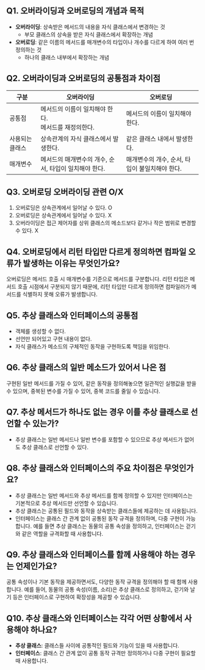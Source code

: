 ## Q1. 오버라이딩과 오버로딩의 개념과 목적
- **오버라이딩**: 상속받은 메서드의 내용을 자식 클래스에서 변경하는 것
    - 부모 클래스의 상속을 받은 자식 클래스에서 확장하는 개념
- **오버로딩**: 같은 이름의 메서드를 매개변수의 타입이나 개수를 다르게 하여 여러 번 정의하는 것
    - 하나의 클래스 내부에서 확장하는 개념

## Q2. 오버라이딩과 오버로딩의 공통점과 차이점
| 구분 | 오버라이딩 | 오버로딩 |
| --- | --- | --- |
| 공통점 | 메서드의 이름이 일치해야 한다.<br>메서드를 재정의한다. | 메서드의 이름이 일치해야 한다. |
| 사용되는 클래스 | 상속관계의 자식 클래스에서 발생한다. | 같은 클래스 내에서 발생한다. |
| 매개변수 | 메서드의 매개변수의 개수, 순서, 타입이 일치해야 한다. | 매개변수의 개수, 순서, 타입이 불일치해야 한다. |

## Q3. 오버로딩 오버라이딩 관련 O/X
1. 오버로딩은 상속관계에서 일어날 수 있다. O
2. 오버로딩은 상속관계에서 일어날 수 있다. X
3. 오버라이딩은 접근 제어자를 상위 클래스의 메소드보다 같거나 작은 범위로 변경할 수 있다. X

## Q4. 오버로딩에서 리턴 타입만 다르게 정의하면 컴파일 오류가 발생하는 이유는 무엇인가요?
오버로딩은 메서드 호출 시 매개변수를 기준으로 메서드를 구분합니다. 리턴 타입은 메서드 호출 시점에서 구분되지 않기 때문에, 리턴 타입만 다르게 정의하면 컴파일러가 메서드를 식별하지 못해 오류가 발생합니다.

## Q5. 추상 클래스와 인터페이스의 공통점
- 객체를 생성할 수 없다.
- 선언만 되어있고 구현 내용이 없다.
- 자식 클래스가 메소드의 구체적인 동작을 구현하도록 책임을 위임한다.

## Q6. 추상 클래스의 일반 메소드가 있어서 나은 점
구현된 일반 메서드를 가질 수 있어, 같은 동작을 정의해놓으면 일관적인 실행값을 받을 수 있으며, 중복된 변수를 가질 수 있어, 중복 코드를 줄일 수 있습니다.

## Q7. 추상 메서드가 하나도 없는 경우 이를 추상 클래스로 선언할 수 있는가?
- 추상 클래스는 일반 메서드나 일반 변수를 포함할 수 있으므로 추상 메서드가 없어도 추상 클래스로 선언할 수 있다.

## Q8. 추상 클래스와 인터페이스의 주요 차이점은 무엇인가요?
- 추상 클래스는 일반 메서드와 추상 메서드를 함께 정의할 수 있지만 인터페이스는 기본적으로 추상 메서드만 선언할 수 있습니다.
- 추상 클래스는 공통된 필드와 동작을 상속받는 클래스들에 제공하는 데 사용됩니다.
- 인터페이스는 클래스 간 관계 없이 공통된 동작 규격을 정의하며, 다중 구현이 가능합니다. 예를 들면 추상 클래스는 동물의 공통 속성을 정의하고, 인터페이스는 걷기와 같은 역할을 규격화할 때 사용합니다.

## Q9. 추상 클래스와 인터페이스를 함께 사용해야 하는 경우는 언제인가요?
공통 속성이나 기본 동작을 제공하면서도, 다양한 동작 규격을 정의해야 할 때 함께 사용합니다. 예를 들어, 동물의 공통 속성(이름, 소리)은 추상 클래스로 정의하고, 걷기와 날기 등은 인터페이스로 구현하여 확장성을 제공할 수 있습니다.

## Q10. 추상 클래스와 인터페이스는 각각 어떤 상황에서 사용해야 하나요?
- **추상 클래스**: 클래스들 사이에 공통적인 필드와 기능이 있을 때 사용합니다.
- **인터페이스**: 클래스 간 관계 없이 공통 동작 규격만 정의하거나 다중 구현이 필요할 때 사용합니다.
